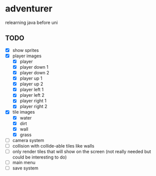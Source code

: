 # adventurer
relearning java before uni

## TODO
 - [x] show sprites
 - [x] player images
   - [x] player
   - [x] player down 1
   - [x] player down 2
   - [x] player up 1
   - [x] player up 2
   - [x] player left 1
   - [x] player left 2
   - [x] player right 1
   - [x] player right 2
 - [x] tile images
   - [x] water
   - [x] dirt
   - [x] wall
   - [x] grass
 - [ ] camera system
 - [ ] collision with collide-able tiles like walls
 - [ ] only render tiles that will show on the screen (not really needed but could be interesting to do)
 - [ ] main menu
 - [ ] save system